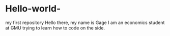 # Hello-world-
my first repository 
Hello there, my name is Gage I am an economics student at GMU trying to learn how to code on the side. 
